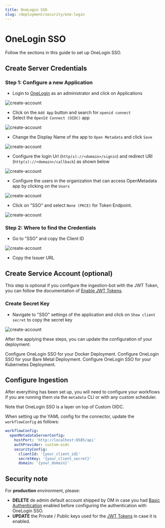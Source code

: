 ```yaml
---
title: OneLogin SSO
slug: /deployment/security/one-login
---
```


# OneLogin SSO

Follow the sections in this guide to set up OneLogin SSO.

## Create Server Credentials

### Step 1: Configure a new Application

- Login to [OneLogin](https://www.onelogin.com/) as an administrator and click on Applications

<Image src="/images/deployment/security/one-login/create-server-credentials-1.png" alt="create-account"/>

- Click on the `Add App` button and search for `openid connect`
- Select the `OpenId Connect (OIDC)` app

<Image src="/images/deployment/security/one-login/create-server-credentials-2.png" alt="create-account"/>

- Change the Display Name of the app to `Open Metadata` and click `Save`

<Image src="/images/deployment/security/one-login/create-server-credentials-3.png" alt="create-account"/>

- Configure the login Url (`http(s)://<domain>/signin`) and redirect URI (`http(s)://<domain>/callback`) as shown below

<Image src="/images/deployment/security/one-login/create-server-credentials-4.png" alt="create-account"/>

- Configure the users in the organization that can access OpenMetadata app by clicking on the `Users`

<Image src="/images/deployment/security/one-login/create-server-credentials-5.png" alt="create-account"/>

- Click on "SSO" and select `None (PKCE)` for Token Endpoint.

<Image src="/images/deployment/security/one-login/create-server-credentials-6.png" alt="create-account"/>

### Step 2: Where to find the Credentials

- Go to "SSO" and copy the Client ID 

<Image src="/images/deployment/security/one-login/create-server-credentials-7.png" alt="create-account"/>

- Copy the Issuer URL

## Create Service Account (optional)

This step is optional if you configure the ingestion-bot with the JWT Token, you can follow the documentation of 
[Enable JWT Tokens](/deployment/security/enable-jwt-tokens).

### Create Secret Key

- Navigate to "SSO" settings of the application and click on `Show client secret` to copy the secret key

<Image src="/images/deployment/security/one-login/create-service-account.png" alt="create-account"/>

After the applying these steps, you can update the configuration of your deployment:

<InlineCalloutContainer>
  <InlineCallout
    color="violet-70"
    icon="celebration"
    bold="Docker Security"
    href="/deployment/security/one-login/docker"
  >
    Configure OneLogin SSO for your Docker Deployment.
  </InlineCallout>
  <InlineCallout
    color="violet-70"
    icon="storage"
    bold="Bare Metal Security"
    href="/deployment/security/one-login/bare-metal"
  >
    Configure OneLogin SSO for your Bare Metal Deployment.
  </InlineCallout>
  <InlineCallout
    color="violet-70"
    icon="fit_screen"
    bold="Kubernetes Security"
    href="/deployment/security/one-login/kubernetes"
  >
    Configure OneLogin SSO for your Kubernetes Deployment.
  </InlineCallout>
</InlineCalloutContainer>

## Configure Ingestion

After everything has been set up, you will need to configure your workflows if you are running them via the
`metadata` CLI or with any custom scheduler.

Note that OneLogin SSO is a layer on top of Custom OIDC.

When setting up the YAML config for the connector, update the `workflowConfig` as follows:

```yaml
workflowConfig:
  openMetadataServerConfig:
    hostPort: 'http://localhost:8585/api'
    authProvider: custom-oidc
    securityConfig:
      clientId: '{your_client_id}'
      secretKey: '{your_client_secret}'
      domain: '{your_domain}'
```

## Security note

For **production** environment, please:
- **DELETE** de admin default account shipped by OM in case you had [Basic Authentication](/deployment/security/basic-auth)
  enabled before configuring the authentication with OneLogin SSO.
- **UPDATE** the Private / Public keys used for the [JWT Tokens](/deployment/security/enable-jwt-tokens) in case it is
  enabled.
